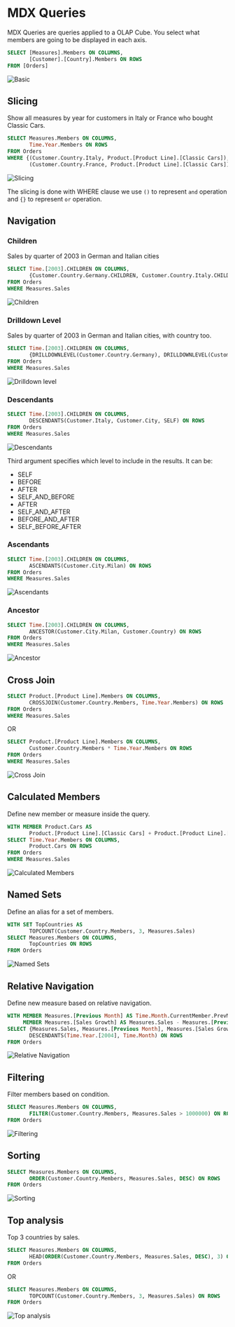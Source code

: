 # MDX Queries

MDX Queries are queries applied to a OLAP Cube. You select what members are going to be displayed in each axis.

```SQL
SELECT [Measures].Members ON COLUMNS,
       [Customer].[Country].Members ON ROWS
FROM [Orders]
```

![Basic](Imagens/05%20-%20Basic.png)

## Slicing

Show all measures by year for customers in Italy or France who bought Classic Cars.

```SQL
SELECT Measures.Members ON COLUMNS,
       Time.Year.Members ON ROWS
FROM Orders
WHERE {(Customer.Country.Italy, Product.[Product Line].[Classic Cars]),
       (Customer.Country.France, Product.[Product Line].[Classic Cars])}
```

![Slicing](Imagens/05%20-%20Slicing.png)

The slicing is done with WHERE clause we use `()` to represent `and` operation and `{}` to represent `or` operation.

## Navigation

### Children

Sales by quarter of 2003 in German and Italian cities

```SQL
SELECT Time.[2003].CHILDREN ON COLUMNS,
       {Customer.Country.Germany.CHILDREN, Customer.Country.Italy.CHILDREN} ON ROWS
FROM Orders
WHERE Measures.Sales
```

![Children](Imagens/05%20-%20Navigation%20Children.png)

### Drilldown Level

Sales by quarter of 2003 in German and Italian cities, with country too.

```SQL
SELECT Time.[2003].CHILDREN ON COLUMNS,
       {DRILLDOWNLEVEL(Customer.Country.Germany), DRILLDOWNLEVEL(Customer.Country.Italy)} ON ROWS
FROM Orders
WHERE Measures.Sales
```

![Drilldown level](Imagens/05%20-%20Navigation%20Drilldown%20level.png)

### Descendants

```SQL
SELECT Time.[2003].CHILDREN ON COLUMNS,
       DESCENDANTS(Customer.Italy, Customer.City, SELF) ON ROWS
FROM Orders
WHERE Measures.Sales
```

![Descendants](Imagens/05%20-%20Navigation%20descendants.png)

Third argument specifies which level to include in the results. It can be:
- SELF
- BEFORE
- AFTER
- SELF_AND_BEFORE
- AFTER
- SELF_AND_AFTER
- BEFORE_AND_AFTER
- SELF_BEFORE_AFTER

### Ascendants

```SQL
SELECT Time.[2003].CHILDREN ON COLUMNS,
       ASCENDANTS(Customer.City.Milan) ON ROWS
FROM Orders
WHERE Measures.Sales
```

![Ascendants](Imagens/05%20-%20Navigation%20ascendants.png)

### Ancestor

```SQL
SELECT Time.[2003].CHILDREN ON COLUMNS,
       ANCESTOR(Customer.City.Milan, Customer.Country) ON ROWS
FROM Orders
WHERE Measures.Sales
```

![Ancestor](Imagens/05%20-%20Navigation%20ancestor.png)

## Cross Join

```SQL
SELECT Product.[Product Line].Members ON COLUMNS,
       CROSSJOIN(Customer.Country.Members, Time.Year.Members) ON ROWS
FROM Orders
WHERE Measures.Sales 
```

OR

```SQL
SELECT Product.[Product Line].Members ON COLUMNS,
       Customer.Country.Members * Time.Year.Members ON ROWS
FROM Orders
WHERE Measures.Sales
```

![Cross Join](Imagens/05%20-%20Cross%20Join.png)

## Calculated Members

Define new member or measure inside the query.

```SQL
WITH MEMBER Product.Cars AS 
       Product.[Product Line].[Classic Cars] + Product.[Product Line].[Vintage Cars]
SELECT Time.Year.Members ON COLUMNS,
       Product.Cars ON ROWS
FROM Orders
WHERE Measures.Sales
```

![Calculated Members](Imagens/05%20-%20Calculated%20Members.png)

## Named Sets

Define an alias for a set of members.

```SQL
WITH SET TopCountries AS
       TOPCOUNT(Customer.Country.Members, 3, Measures.Sales)
SELECT Measures.Members ON COLUMNS,
       TopCountries ON ROWS
FROM Orders
```

![Named Sets](Imagens/05%20-%20Named%20Sets.png)

## Relative Navigation

Define new measure based on relative navigation.

```SQL
WITH MEMBER Measures.[Previous Month] AS Time.Month.CurrentMember.PrevMember 
     MEMBER Measures.[Sales Growth] AS Measures.Sales - Measures.[Previous Month]
SELECT {Measures.Sales, Measures.[Previous Month], Measures.[Sales Growth]} ON COLUMNS,
       DESCENDANTS(Time.Year.[2004], Time.Month) ON ROWS
FROM Orders
```

![Relative Navigation](Imagens/05%20-%20Relative%20Navigation.png)

## Filtering

Filter members based on condition.

```SQL
SELECT Measures.Members ON COLUMNS,
       FILTER(Customer.Country.Members, Measures.Sales > 1000000) ON ROWS
FROM Orders
```

![Filtering](Imagens/05%20-%20Filtering.png)

## Sorting

```SQL
SELECT Measures.Members ON COLUMNS,
       ORDER(Customer.Country.Members, Measures.Sales, DESC) ON ROWS
FROM Orders
```

![Sorting](Imagens/05%20-%20Sorting.png)

## Top analysis

Top 3 countries by sales.

```SQL
SELECT Measures.Members ON COLUMNS,
       HEAD(ORDER(Customer.Country.Members, Measures.Sales, DESC), 3) ON ROWS
FROM Orders
```

OR 

```SQL
SELECT Measures.Members ON COLUMNS,
       TOPCOUNT(Customer.Country.Members, 3, Measures.Sales) ON ROWS
FROM Orders
```

![Top analysis](Imagens/05%20-%20top%20analysis.png)
